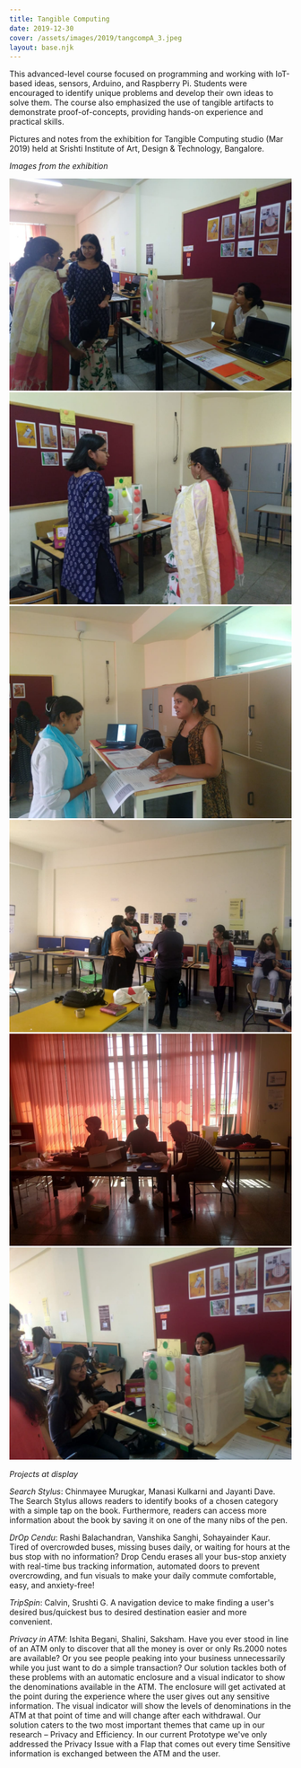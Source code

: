 ```yaml
---
title: Tangible Computing
date: 2019-12-30
cover: /assets/images/2019/tangcompA_3.jpeg
layout: base.njk
--- 
```


This advanced-level course focused on programming and working with IoT-based ideas, sensors, Arduino, and Raspberry Pi. Students were encouraged to identify unique problems and develop their own ideas to solve them. The course also emphasized the use of tangible artifacts to demonstrate proof-of-concepts, providing hands-on experience and practical skills.

Pictures and notes from the exhibition for Tangible Computing studio (Mar 2019) held at Srishti Institute of Art, Design & Technology, Bangalore.

_Images from the exhibition_

<img src="/assets/images/2019/tangcompA_1.jpeg"/>

<img src="/assets/images/2019/tangcompA_2.jpeg"/>

<img src="/assets/images/2019/tangcompA_3.jpeg"/>

<img src="/assets/images/2019/tangcompA_4.jpeg"/>

<img src="/assets/images/2019/tangcompA_5.jpeg"/>

<img src="/assets/images/2019/tangcompA_6.jpeg"/>

_Projects at display_

_Search Stylus_:
Chinmayee Murugkar, Manasi Kulkarni and Jayanti Dave. The Search Stylus allows readers to identify books of a chosen category with a simple tap on the book. Furthermore, readers can access more information about the book by saving it on one of the many nibs of the pen.

_DrOp Cendu_: Rashi Balachandran, Vanshika Sanghi, Sohayainder Kaur. Tired of overcrowded buses, missing buses daily, or waiting for hours at the bus stop with no information? Drop Cendu erases all your bus-stop anxiety with real-time bus tracking information, automated doors to prevent overcrowding, and fun visuals to make your daily commute comfortable, easy, and anxiety-free!

_TripSpin_: Calvin, Srushti G. A navigation device to make finding a user's desired bus/quickest bus to desired destination easier and more convenient.

_Privacy in ATM_: Ishita Begani, Shalini, Saksham. Have you ever stood in line of an ATM only to discover that all the money is over or only Rs.2000 notes are available? Or you see people peaking into your business unnecessarily while you just want to do a simple transaction? Our solution tackles both of these problems with an automatic enclosure and a visual indicator to show the denominations available in the ATM. The enclosure will get activated at the point during the experience where the user gives out any sensitive information. The visual indicator will show the levels of denominations in the ATM at that point of time and will change after each withdrawal. Our solution caters to the two most important themes that came up in our research – Privacy and Efficiency. In our current Prototype we've only addressed the Privacy Issue with a Flap that comes out every time Sensitive information is exchanged between the ATM and the user.
